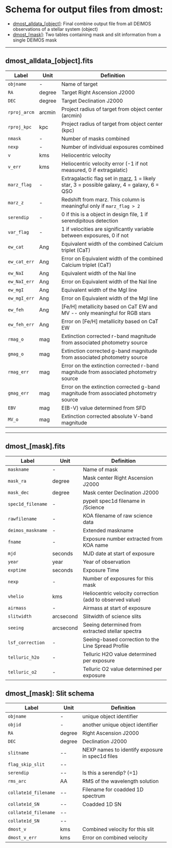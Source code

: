 # Schema for output files from dmost:
* [dmost_alldata_[object]](https://github.com/marlageha/dmost/blob/main/SCHEMA.md#dmost_alldata-schema):  Final combine output file from all DEIMOS observations of a stellar system (object)
* [dmost_[mask]](http://github.com/marlageha/dmost/blob/main/SCHEMA.md#schema-for-dmost-individual-mask-tables):  Two tables containing mask and slit information from a single DEIMOS mask


---

## dmost_alldata_[object].fits

Label | Unit | Definition
--- | --- | ---
`objname` | - | Name of target
`RA` | degree |  Target Right Ascension J2000
`DEC` | degree |  Target Declination J2000
`rproj_arcm` | arcmin |  Project radius of target from object center (arcmin)
`rproj_kpc` | kpc |  Project radius of target from object center (kpc)
`nmask` | - | Number of masks combined 
`nexp` | - | Number of individual exposures combined
`v` | kms | Heliocentric velocity  
`v_err` | kms | Heliocentric velocity error (-1 if not measured, 0 if extragalatic)
`marz_flag` | - | Extragalactic flag set in [marz](https://samreay.github.io/Marz/#/detailed), 1 = likely star, 3 = possible galaxy, 4 = galaxy, 6 = QSO
`marz_z` | - | Redshift from marz.   This column is meaningful only if `marz_flag > 2`
`serendip` | - | 0 if this is a object in design file, 1 if serendipitous detection
`var_flag` | - | 1 if velocities are significantly variable between exposures, 0 if not
`ew_cat`  | Ang | Equivalent width of the combined Calcium triplet (CaT)
`ew_cat_err`  | Ang | Error on Equivalent width of the combined Calcium triplet (CaT)
`ew_NaI`  | Ang | Equivalent width of the NaI line
`ew_NaI_err`  | Ang | Error on Equivalent width of the NaI line
`ew_mgI`  | Ang | Equivalent width of the MgI line
`ew_mgI_err`  | Ang | Error on Equivalent width of the MgI line
`ew_feh`  | Ang | [Fe/H] metallicity based on CaT EW and MV -- only meaningful for RGB stars
`ew_feh_err`  | Ang | Error on [Fe/H] metallicity based on CaT EW
`rmag_o`  | mag | Extinction corrected r-band magnitude from associated photometry source
`gmag_o`  | mag | Extinction corrected g-band magnitude from associated photometry source
`rmag_err`  | mag | Error on the extinction corrected r-band magnitude from associated photometry source
`gmag_err`  | mag | Error on the extinction corrected g-band magnitude from associated photometry source
`EBV`  | mag | E(B-V) value determined from SFD
`MV_o`  | mag | Extinction corrected absolute V-band magnitude 


----

## dmost_[mask].fits

Label | Unit | Definition
--- | --- | ---
`maskname` | - | Name of mask
`mask_ra` | degree |  Mask center Right Ascension J2000
`mask_dec` | degree |  Mask center Declination J2000
`spec1d_filename` | - | pypeit spec1d filename in /Science
`rawfilename` | - | KOA filename of raw science data
`deimos_maskname` | - | Extended maskname
`fname` | - | Exposure number extracted from KOA name
`mjd` | seconds | MJD date at start of exposure
`year` | year | Year of observation
`exptime` | seconds | Exposure Time
`nexp` | - | Number of exposures for this mask
`vhelio` | kms | Heliocentric velocity correction (add to observed value)
`airmass` | - | Airmass at start of exposure
`slitwidth` | arcsecond | Slitwidth of science slits
`seeing` | arcsecond | Seeing determined from extracted stellar spectra
`lsf_correction` | - | Seeing-based correction to the Line Spread Profile
`telluric_h2o` | - | Telluric H2O value determined per exposure
`telluric_o2` | - | Telluric O2 value determined per exposure


## dmost_[mask]: Slit schema

Label | Unit | Definition
--- | --- | ---
`objname` | - | unique object identifier
`objid` | - | another unique object identifier
`RA` | degree |   Right Ascension J2000
`DEC` | degree | Declination J2000
`slitname` | -- | NEXP names to identify exposure in spec1d files 
`flag_skip_slit` | -- | 
`serendip` | -- | Is this a serendip? (=1)
`rms_arc` | AA | RMS of the wavelength solution
`collate1d_filename` | -- | Filename for coadded 1D spectrum
`collate1d_SN` | -- | Coadded 1D SN
`collate1d_filename` | -- | 
`collate1d_SN` | -- | 
`dmost_v` | kms | Combined velocity for this slit
`dmost_v_err` | kms | Error on combined velocity

